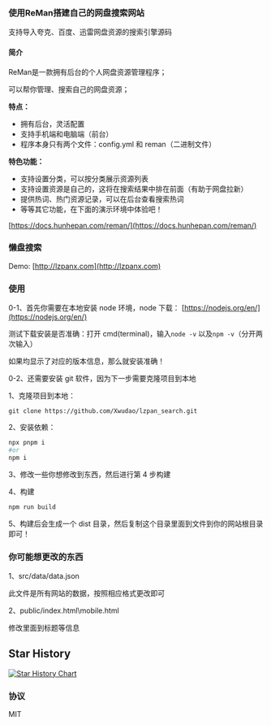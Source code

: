 ### 使用ReMan搭建自己的网盘搜索网站

支持导入夸克、百度、迅雷网盘资源的搜索引擎源码

#### 简介

ReMan是一款拥有后台的个人网盘资源管理程序；

可以帮你管理、搜索自己的网盘资源；

**特点：**

- 拥有后台，灵活配置
- 支持手机端和电脑端（前台）
- 程序本身只有两个文件：config.yml 和 reman（二进制文件）


**特色功能：**

- 支持设置分类，可以按分类展示资源列表
- 支持设置资源是自己的，这将在搜索结果中排在前面（有助于网盘拉新）
- 提供热词、热门资源记录，可以在后台查看搜索热词
- 等等其它功能，在下面的演示环境中体验吧！



[https://docs.hunhepan.com/reman/](https://docs.hunhepan.com/reman/)



### 懒盘搜索

Demo: [http://lzpanx.com](http://lzpanx.com)

### 使用

0-1、首先你需要在本地安装 node 环境，node 下载： [https://nodejs.org/en/](https://nodejs.org/en/)

测试下载安装是否准确：打开 cmd(terminal)，输入`node -v` 以及`npm -v`（分开两次输入）

如果均显示了对应的版本信息，那么就安装准确！

0-2、还需要安装 git 软件，因为下一步需要克隆项目到本地

1、克隆项目到本地：

`git clone https://github.com/Xwudao/lzpan_search.git`

2、安装依赖：

```bash
npx pnpm i 
#or 
npm i
```

3、修改一些你想修改到东西，然后进行第 4 步构建

4、构建

```bash
npm run build
```


5、构建后会生成一个 dist 目录，然后复制这个目录里面到文件到你的网站根目录即可！

### 你可能想更改的东西

1、src/data/data.json

此文件是所有网站的数据，按照相应格式更改即可

2、public/index.html\mobile.html

修改里面到标题等信息


## Star History

[![Star History Chart](https://api.star-history.com/svg?repos=Xwudao/lzpan_search&type=Date)](https://star-history.com/#Xwudao/lzpan_search&Date)

### 协议

MIT
